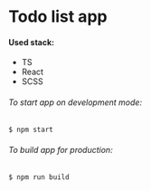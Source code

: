 # Todo list app

#### Used stack:
- TS
- React
- SCSS

###### To start app on development mode:
```bash
$ npm start
```

###### To build app for production:
```bash
$ npm run build
```